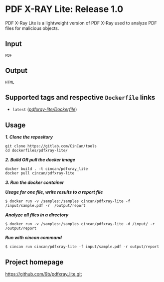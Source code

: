 # PDF X-RAY Lite: Release 1.0

PDF X-Ray Lite is a lightweight version of PDF X-Ray used to analyze PDF files for malicious objects. 


## Input

```
PDF
```

## Output

```
HTML
```

## Supported tags and respective `Dockerfile` links
* `latest` 
([*pdfxray-lite/Dockerfile*](https://gitlab.com/CinCan/tools/blob/master/pdfxray-lite/Dockerfile))

## Usage

***1. Clone the repository***

```
git clone https://gitlab.com/CinCan/tools
cd dockerfiles/pdfxray-lite/
```

***2. Build OR pull the docker image*** 

```
docker build . -t cincan/pdfxray_lite
docker pull cincan/pdfxray-lite
```

***3. Run the docker container***

***Usage for one file, write results to a report file***  

`$ docker run -v /samples:/samples cincan/pdfxray-lite -f /input/sample.pdf -r 
/output/report`  

***Analyze all files in a directory***  

`$ docker run -v /samples:/samples cincan/pdfxray-lite -d /input/ -r /output/report`

***Run with cincan command***

`$ cincan run cincan/pdfxray-lite -f input/sample.pdf -r output/report`

## Project homepage

https://github.com/9b/pdfxray_lite.git

